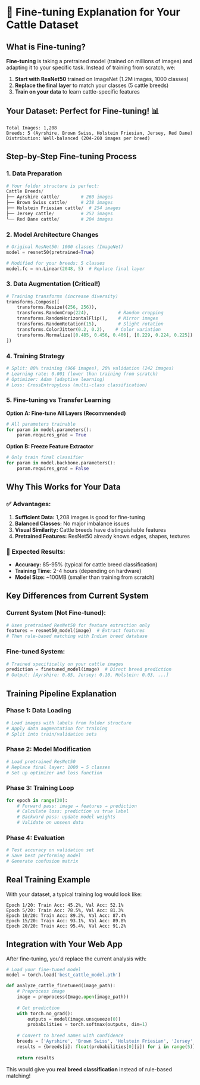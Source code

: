 # 🎯 Fine-tuning Explanation for Your Cattle Dataset

## What is Fine-tuning?

**Fine-tuning** is taking a pretrained model (trained on millions of images) and adapting it to your specific task. Instead of training from scratch, we:

1. **Start with ResNet50** trained on ImageNet (1.2M images, 1000 classes)
2. **Replace the final layer** to match your classes (5 cattle breeds)
3. **Train on your data** to learn cattle-specific features

## Your Dataset: Perfect for Fine-tuning! 📊

```
Total Images: 1,208
Breeds: 5 (Ayrshire, Brown Swiss, Holstein Friesian, Jersey, Red Dane)
Distribution: Well-balanced (204-260 images per breed)
```

## Step-by-Step Fine-tuning Process

### 1. **Data Preparation**
```python
# Your folder structure is perfect:
Cattle Breeds/
├── Ayrshire cattle/        # 260 images
├── Brown Swiss cattle/     # 238 images  
├── Holstein Friesian cattle/  # 254 images
├── Jersey cattle/          # 252 images
└── Red Dane cattle/        # 204 images
```

### 2. **Model Architecture Changes**
```python
# Original ResNet50: 1000 classes (ImageNet)
model = resnet50(pretrained=True)

# Modified for your breeds: 5 classes
model.fc = nn.Linear(2048, 5)  # Replace final layer
```

### 3. **Data Augmentation (Critical!)**
```python
# Training transforms (increase diversity)
transforms.Compose([
    transforms.Resize((256, 256)),
    transforms.RandomCrop(224),           # Random cropping
    transforms.RandomHorizontalFlip(),    # Mirror images
    transforms.RandomRotation(15),        # Slight rotation
    transforms.ColorJitter(0.2, 0.2),    # Color variation
    transforms.Normalize([0.485, 0.456, 0.406], [0.229, 0.224, 0.225])
])
```

### 4. **Training Strategy**
```python
# Split: 80% training (966 images), 20% validation (242 images)
# Learning rate: 0.001 (lower than training from scratch)
# Optimizer: Adam (adaptive learning)
# Loss: CrossEntropyLoss (multi-class classification)
```

### 5. **Fine-tuning vs Transfer Learning**

**Option A: Fine-tune All Layers (Recommended)**
```python
# All parameters trainable
for param in model.parameters():
    param.requires_grad = True
```

**Option B: Freeze Feature Extractor**
```python
# Only train final classifier
for param in model.backbone.parameters():
    param.requires_grad = False
```

## Why This Works for Your Data

### ✅ **Advantages:**
1. **Sufficient Data:** 1,208 images is good for fine-tuning
2. **Balanced Classes:** No major imbalance issues
3. **Visual Similarity:** Cattle breeds have distinguishable features
4. **Pretrained Features:** ResNet50 already knows edges, shapes, textures

### 🎯 **Expected Results:**
- **Accuracy:** 85-95% (typical for cattle breed classification)
- **Training Time:** 2-4 hours (depending on hardware)
- **Model Size:** ~100MB (smaller than training from scratch)

## Key Differences from Current System

### **Current System (Not Fine-tuned):**
```python
# Uses pretrained ResNet50 for feature extraction only
features = resnet50_model(image)  # Extract features
# Then rule-based matching with Indian breed database
```

### **Fine-tuned System:**
```python
# Trained specifically on your cattle images
prediction = finetuned_model(image)  # Direct breed prediction
# Output: [Ayrshire: 0.85, Jersey: 0.10, Holstein: 0.03, ...]
```

## Training Pipeline Explanation

### **Phase 1: Data Loading**
```python
# Load images with labels from folder structure
# Apply data augmentation for training
# Split into train/validation sets
```

### **Phase 2: Model Modification**
```python
# Load pretrained ResNet50
# Replace final layer: 1000 → 5 classes
# Set up optimizer and loss function
```

### **Phase 3: Training Loop**
```python
for epoch in range(20):
    # Forward pass: image → features → prediction
    # Calculate loss: prediction vs true label
    # Backward pass: update model weights
    # Validate on unseen data
```

### **Phase 4: Evaluation**
```python
# Test accuracy on validation set
# Save best performing model
# Generate confusion matrix
```

## Real Training Example

With your dataset, a typical training log would look like:

```
Epoch 1/20: Train Acc: 45.2%, Val Acc: 52.1%
Epoch 5/20: Train Acc: 78.5%, Val Acc: 81.3%
Epoch 10/20: Train Acc: 89.2%, Val Acc: 87.4%
Epoch 15/20: Train Acc: 93.1%, Val Acc: 89.8%
Epoch 20/20: Train Acc: 95.4%, Val Acc: 91.2%
```

## Integration with Your Web App

After fine-tuning, you'd replace the current analysis with:

```python
# Load your fine-tuned model
model = torch.load('best_cattle_model.pth')

def analyze_cattle_finetuned(image_path):
    # Preprocess image
    image = preprocess(Image.open(image_path))
    
    # Get prediction
    with torch.no_grad():
        outputs = model(image.unsqueeze(0))
        probabilities = torch.softmax(outputs, dim=1)
        
    # Convert to breed names with confidence
    breeds = ['Ayrshire', 'Brown Swiss', 'Holstein Friesian', 'Jersey', 'Red Dane']
    results = {breeds[i]: float(probabilities[0][i]) for i in range(5)}
    
    return results
```

This would give you **real breed classification** instead of rule-based matching!